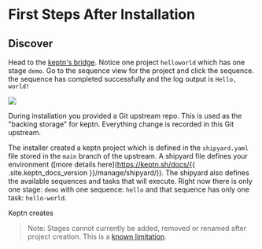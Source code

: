 # First Steps After Installation

## Discover

Head to the [keptn's bridge](http://localhost/bridge). Notice one project `helloworld` which has one stage `demo`. Go to the sequence view for the project and click the sequence. the sequence has completed successfully and the log output is `Hello, world!`

![](TODO)

During installation you provided a Git upstream repo. This is used as the "backing storage" for keptn. Everything change is recorded in this Git upstream.

The installer created a keptn project which is defined in the `shipyard.yaml` file stored in the `main` branch of the upstream. A shipyard file defines your environment ([more details here](https://keptn.sh/docs/{{ .site.keptn_docs_version }}/manage/shipyard/)). The shipyard also defines the available sequences and tasks that will execute. Right now there is only one stage: `demo` with one sequence: `hello` and that sequence has only one task: `hello-world`.

Keptn creates

> Note: Stages cannot currently be added, removed or renamed after project creation. This is a [known limitation](https://github.com/keptn/enhancement-proposals/pull/70).
